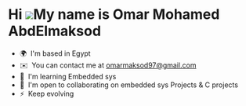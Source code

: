 Hi ![](https://user-images.githubusercontent.com/18350557/176309783-0785949b-9127-417c-8b55-ab5a4333674e.gif)My name is Omar Mohamed AbdElmaksod
================================================================================================================================================

*   🌍  I'm based in Egypt
*   ✉️  You can contact me at [omarmaksod97@gmail.com](mailto:omarmaksod97@gmail.com)
*   🧠  I'm learning Embedded sys
*   🤝  I'm open to collaborating on embedded sys Projects & C projects
*   ⚡  Keep evolving
